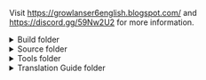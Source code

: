 Visit https://growlanser6english.blogspot.com/ and https://discord.gg/59Nw2U2 for more information.

<details> <summary>Build folder</summary>

Batch that can compile all the translated repository files into the games .DATs and ELF. The following is a list of files that need to be imported into the .DATs:

`GL_FACE.DAT`

- `00000144.FACE` TIM2 title cards for Warslee, Rio Rey, PMB HQ
	- `00000000.tm2`
- `00000145.FACE` TIM2 title cards for Totuwa. Juwaina, Felmentia
- `00000146.FACE` TIM2 title cards for Zaramba, Zerdok, Geilenach
- `00000147.FACE` TIM2 title cards for Jaergen, XXX, Pothrad Village
- `00000148.FACE` TIM2 title cards for Transgate Center, XXX, XXX
- `00000149.FACE` TIM2 title cards for Makinus, Dastis, Dragonpit Tower
	- `00000000.tm2`
- `00000150.FACE` TIM2 title cards for Schizarz, Leystan, Jian Mountain. El Hingis, Hingistan
- `00000151.FACE` TIM2 title cards for Jian Mountain, Fomeros, Royferon
- `00000152.FACE` TIM2 title cards for XXX, Transgate Center, XXX

`GL6_FILE.DAT`

- `00000046.fnt` Latin Alphabet and Katakana IMPORTANT
- `00000566.mss` Spell casting screen text box coord
- `00000569.mss` Yurii Main Menu text box coord
- `00000573.mss` Buying and Selling text box coord
- `00000594.mss` Equipment change screen
- `00000596.mss` Winning screen P to KP modification
- `00000602.tm2` GL6 Icons
- `00000604.tm2` Character Menu
- `00000606.tm2` Mission complete screen
- `00000608.tm2` Prologue stats screen
- `00000611.tm2` Yurii Main Menu
- `00000612.tm2` Friend rating screen
- `00000647.tm2` Gem creating screen
- `00000803.dat` Additional Plate info text
- `00000806.dat` Yurii Attributes

`GL6_MOV.DAT`

- ?

`GL6_SCEN.DAT`

- Translated SCEN files
- `00000001.SCEN.asm` Modified debug save room 
- `00000043.SCEN.asm` Modified text boxes with voice lines 

`SLPM_667.16`

- `SLPM_667.16_translation.asm` Translation and other fixes for the ELF
- `SLPM_667.16_VWF.asm` VWF for the game

</details>

<details> <summary>Source folder</summary>

- `GL6_CHAR.DAT` contains character models
- `GL6_FACE.DAT` contains image files
- `GL6_FILE.DAT` contains image and files
- `GL6_MAP.DAT` contains the map data
- `GL6_MOV.DAT` contains the game cutscenes
- `GL6_SCEN.DAT` contains the script files for Growlanser 6.
- `SLPM_667.16` contains information on changes to the ELF of the game.

Naming convention for `GL6_SCEN.DAT` script files:

- `[ONGOING]` This file still needs to be fully translated
- `[TRANSLATED]` This file has been translated and needs to be edited
- `[EDITED]` This file has been translated and edited and needs to be proofread
- `[PROOFREAD]` This file has been translated, edited and proofread

</details>

<details> <summary>Tools folder</summary>

Contains various tools and scripts used in the Growlanser 6 translation.

</details>

<details> <summary>Translation Guide folder</summary>

Contains Translation Guides and Manuals/Game Guides used in the Growlanser 6 translation.

</details>